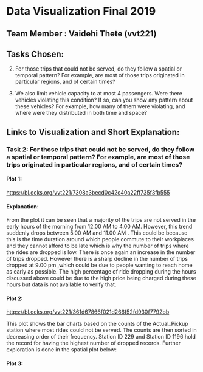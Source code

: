 # Data Visualization Final 2019

## Team Member : Vaidehi Thete (vvt221)

## Tasks Chosen:

2. For those trips that could not be served, do they follow a spatial or temporal pattern? For example,
are most of those trips originated in particular regions, and of certain times?

4. We also limit vehicle capacity to at most 4 passengers. Were there vehicles violating this condition? If
so, can you show any pattern about these vehicles? For example, how many of them were violating,
and where were they distributed in both time and space?

## Links to Visualization and Short Explanation:

### Task 2: For those trips that could not be served, do they follow a spatial or temporal pattern? For example, are most of those trips originated in particular regions, and of certain times?


#### Plot 1:
https://bl.ocks.org/vvt221/7308a3becd0c42c40a22ff735f3fb555

#### Explanation:
From the plot it can be seen that a majority of the trips are not served in the early hours of the morning from 12.00 AM to 4.00 AM. However, this trend suddenly drops between 5.00 AM and 11.00 AM . This could be because this is the time duration around which people commute to their workplaces and they cannot afford to be late which is why the number of trips where the rides are dropped is low. There is once again an increase in the number of trips dropped. However there is a sharp decline in the number of trips dropped at 9.00 pm ,which could be due to people wanting to reach home as early as possible. The high percentage of ride dropping during the hours discussed above could be due to the high price being charged during these hours but data is not available to verify that.


#### Plot 2:
https://bl.ocks.org/vvt221/361d67866f021d266f52fd930f7792bb

This plot shows the bar charts based on the counts of the Actual_Pickup station where most rides could not be served. The counts are then sorted in decreasing order of their frequency. Station ID 229 and Station ID 1196 hold the record for having the highest number of dropped records. Further exploration is done in the spatial plot below:

#### Plot 3:









